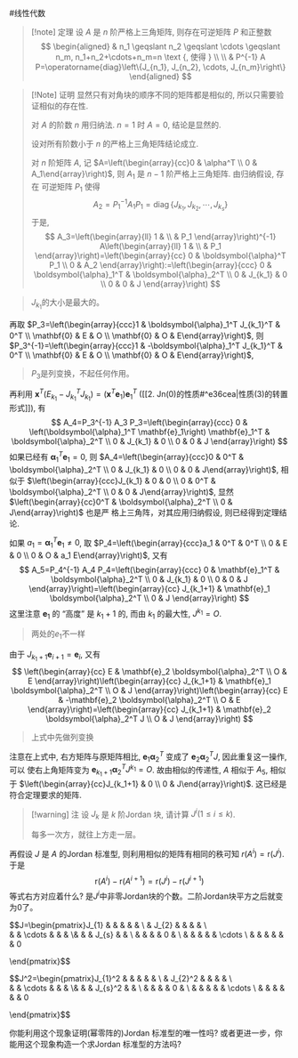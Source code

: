 #线性代数 

>[!note] 定理 
>设 $A$ 是 $n$ 阶严格上三角矩阵, 则存在可逆矩阵 $P$ 和正整数
>$$
\begin{aligned}
& n_1 \geqslant n_2 \geqslant \cdots \geqslant n_m, n_1+n_2+\cdots+n_m=n \text {, 使得 } \\ \\
& P^{-1} A P=\operatorname{diag}\left\{J_{n_1}, J_{n_2}, \cdots, J_{n_m}\right\} 
\end{aligned}
>$$

>[!Note] 证明
>显然只有对角块的顺序不同的矩阵都是相似的, 所以只需要验证相似的存在性. 
>
>对 $A$ 的阶数 $n$ 用归纳法. $n=1$ 时 $A=0$, 结论是显然的.
>
>设对所有阶数小于 $n$ 的严格上三角矩阵结论成立.
>
>对 $n$ 阶矩阵 $A$, 记 $A=\left(\begin{array}{cc}0 & \alpha^T \\ 0 & A_1\end{array}\right)$, 则 $A_1$ 是 $n-1$ 阶严格上三角矩阵. 由归纳假设, 存在 可逆矩阵 $P_1$ 使得
$$
A_2=P_1^{-1} A_1 P_1=\operatorname{diag}\left\{J_{k_1}, J_{k_2}, \cdots, J_{k_s}\right\}
$$
于是,
$$
A_3=\left(\begin{array}{ll}
1 & \\
& P_1
\end{array}\right)^{-1} A\left(\begin{array}{ll}
1 & \\
& P_1
\end{array}\right)=\left(\begin{array}{cc}
0 & \boldsymbol{\alpha}^T P_1 \\
0 & A_2
\end{array}\right):=\left(\begin{array}{ccc}
0 & \boldsymbol{\alpha}_1^T & \boldsymbol{\alpha}_2^T \\
0 & J_{k_1} & 0 \\
0 & 0 & J
\end{array}\right)
$$


>$J_{k_{1}}$的大小是最大的。


再取 $P_3=\left(\begin{array}{ccc}1 & \boldsymbol{\alpha}_1^T J_{k_1}^T & 0^T \\ \mathbf{0} & E & O \\ \mathbf{0} & O & E\end{array}\right)$, 则 $P_3^{-1}=\left(\begin{array}{ccc}1 & -\boldsymbol{\alpha}_1^T J_{k_1}^T & 0^T \\ \mathbf{0} & E & O \\ \mathbf{0} & O & E\end{array}\right)$,

>$P_{3}$是列变换，不起任何作用。

再利用 $\mathbf{x}^T\left(E_{k_1}-J_{k_1}^T J_{k_1}\right)=\left(\mathbf{x}^T \mathbf{e}_1\right) \mathbf{e}_1^T$ ([[2. Jn(0)的性质#^e36cea|性质(3)的转置形式]]), 有
$$
A_4=P_3^{-1} A_3 P_3=\left(\begin{array}{ccc}
0 & \left(\boldsymbol{\alpha}_1^T \mathbf{e}_1\right) \mathbf{e}_1^T & \boldsymbol{\alpha}_2^T \\
0 & J_{k_1} & 0 \\
0 & 0 & J
\end{array}\right)
$$
如果已经有 $\boldsymbol{\alpha}_1{ }^T \mathbf{e}_1=0$, 则 $A_4=\left(\begin{array}{ccc}0 & 0^T & \boldsymbol{\alpha}_2^T \\ 0 & J_{k_1} & 0 \\ 0 & 0 & J\end{array}\right)$, 相似于 $\left(\begin{array}{ccc}J_{k_1} & 0 & 0 \\ 0 & 0^T & \boldsymbol{\alpha}_2^T \\ 0 & 0 & J\end{array}\right)$, 显然 $\left(\begin{array}{cc}0^T & \boldsymbol{\alpha}_2^T \\ 0 & J\end{array}\right)$ 也是严 格上三角阵，对其应用归纳假设, 则已经得到定理结论.

如果 $a_1=\boldsymbol{\alpha}_1^T \mathbf{e}_1 \neq 0$, 取 $P_4=\left(\begin{array}{ccc}a_1 & 0^T & 0^T \\ 0 & E & 0 \\ 0 & O & a_1 E\end{array}\right)$, 又有
$$
A_5=P_4^{-1} A_4 P_4=\left(\begin{array}{ccc}
0 & \mathbf{e}_1^T & \boldsymbol{\alpha}_2^T \\
0 & J_{k_1} & 0 \\
0 & 0 & J
\end{array}\right)=\left(\begin{array}{cc}
J_{k_1+1} & \mathbf{e}_1 \boldsymbol{\alpha}_2^T \\
0 & J
\end{array}\right)
$$
这里注意 $\mathbf{e}_1$ 的 “高度” 是 $k_1+1$ 的, 而由 $k_1$ 的最大性, $J^{k_1}=O$.
>两处的$e_{1}$不一样

由于 $J_{k_1+1} \mathbf{e}_{i+1}=\mathbf{e}_i$, 又有
$$
\left(\begin{array}{cc}
E & \mathbf{e}_2 \boldsymbol{\alpha}_2^T \\
O & E
\end{array}\right)\left(\begin{array}{cc}
J_{k_1+1} & \mathbf{e}_1 \boldsymbol{\alpha}_2^T \\
O & J
\end{array}\right)\left(\begin{array}{cc}
E & -\mathbf{e}_2 \boldsymbol{\alpha}_2^T \\
O & E
\end{array}\right)=\left(\begin{array}{cc}
J_{k_1+1} & \mathbf{e}_2 \boldsymbol{\alpha}_2^T J \\
O & J
\end{array}\right)
$$
>上式中先做列变换


注意在上式中, 右方矩阵与原矩阵相比, $\mathbf{e}_1 \boldsymbol{\alpha}_2^T$ 变成了 $\mathbf{e}_2 \boldsymbol{\alpha}_2^T J$, 因此重复这一操作, 可以 使右上角矩阵变为 $\mathbf{e}_{k_1+1} \boldsymbol{\alpha}_2^T J^{k_1}=O$. 故由相似的传递性, $A$ 相似于 $A_5$, 相似于 $\left(\begin{array}{cc}J_{k_1+1} & 0 \\ 0 & J\end{array}\right)$. 这已经是符合定理要求的矩阵.

>[!warning] 注 
>设 $J_k$ 是 $k$ 阶Jordan 块, 请计算 $J^i(1 \leqslant i \leqslant k)$.
>
>每多一次方，就往上方走一层。
>



再假设 $J$ 是 $A$ 的Jordan 标准型, 则利用相似的矩阵有相同的秩可知 $r\left(A^i\right)=\mathrm{r}\left(J^i\right)$. 于是
$$
\mathrm{r}\left(A^i\right)-\mathrm{r}\left(A^{i+1}\right)=\mathrm{r}\left(J^i\right)-\mathrm{r}\left(J^{i+1}\right)
$$
等式右方对应着什么? 是$J^i$中非零Jordan块的个数。二阶Jordan块平方之后就变为0了。

$$J=\begin{pmatrix}J_{1} & & & & & \\ 
& J_{2} & & & & \\   
&  &  \cdots & & & \\&  &  & J_{s} & & \\  &  &  &  & 0 &  \\
&  &  &  &  & \cdots  \\
&  &  &  &  & & 0

\end{pmatrix}$$


$$J^2=\begin{pmatrix}J_{1}^2 & & & & & \\ 
& J_{2}^2 & & & & \\   
&  &  \cdots & & & \\&  &  & J_{s}^2 & & \\  &  &  &  & 0 &  \\
&  &  &  &  & \cdots  \\
&  &  &  &  & & 0

\end{pmatrix}$$

你能利用这个现象证明(幂零阵的)Jordan 标准型的唯一性吗? 或者更进一步，你能用这个现象构造一个求Jordan 标准型的方法吗?
